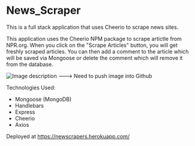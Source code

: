 # News_Scraper
This is a full stack application that uses Cheerio to scrape news sites.

This application uses the Cheerio NPM package to scrape artictle from NPR.org.  When you click on the "Scrape Articles" button, you will get freshly scraped articles.  You can then add a comment to the article which will be saved via Mongoose or delete the comment which will remove it from the database.

![Image description](link-to-image) --->  Need to push image into Github

Technologies Used:

- Mongoose (MongoDB)
- Handlebars
- Express
- Cheerio
- Axios

Deployed at https://newscrapers.herokuapp.com/
